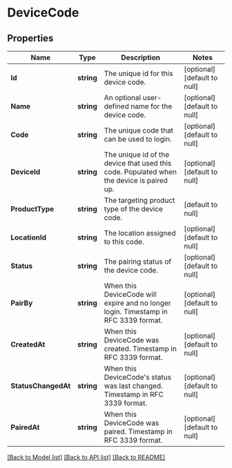 # DeviceCode

## Properties
Name | Type | Description | Notes
------------ | ------------- | ------------- | -------------
**Id** | **string** | The unique id for this device code. | [optional] [default to null]
**Name** | **string** | An optional user-defined name for the device code. | [optional] [default to null]
**Code** | **string** | The unique code that can be used to login. | [optional] [default to null]
**DeviceId** | **string** | The unique id of the device that used this code. Populated when the device is paired up. | [optional] [default to null]
**ProductType** | **string** | The targeting product type of the device code. | [default to null]
**LocationId** | **string** | The location assigned to this code. | [optional] [default to null]
**Status** | **string** | The pairing status of the device code. | [optional] [default to null]
**PairBy** | **string** | When this DeviceCode will expire and no longer login. Timestamp in RFC 3339 format. | [optional] [default to null]
**CreatedAt** | **string** | When this DeviceCode was created. Timestamp in RFC 3339 format. | [optional] [default to null]
**StatusChangedAt** | **string** | When this DeviceCode&#x27;s status was last changed. Timestamp in RFC 3339 format. | [optional] [default to null]
**PairedAt** | **string** | When this DeviceCode was paired. Timestamp in RFC 3339 format. | [optional] [default to null]

[[Back to Model list]](../README.md#documentation-for-models) [[Back to API list]](../README.md#documentation-for-api-endpoints) [[Back to README]](../README.md)

